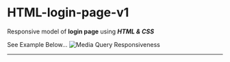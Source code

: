 # HTML-login-page-v1
Responsive model of **login page** 
using ***HTML & CSS***

See Example Below...
![Media Query Responsiveness](image.png)

---
